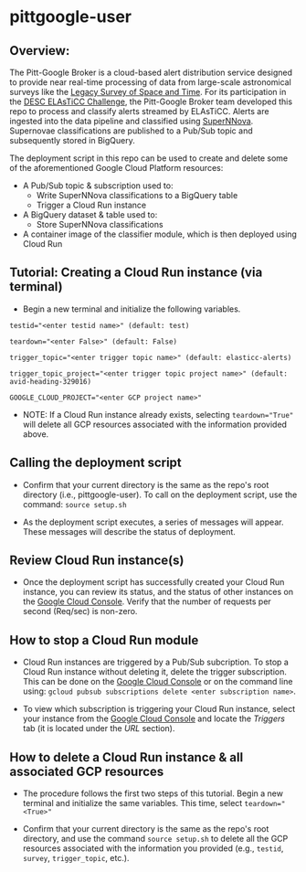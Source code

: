 # pittgoogle-user

## Overview:
The Pitt-Google Broker is a cloud-based alert distribution service designed to provide near real-time processing of data from large-scale astronomical surveys like the [Legacy Survey of Space and Time](https://www.lsst.org). For its participation in the [DESC ELAsTiCC Challenge](https://portal.nersc.gov/cfs/lsst/DESC_TD_PUBLIC/ELASTICC/), the Pitt-Google Broker team developed this repo to process and classify alerts streamed by ELAsTiCC. Alerts are ingested into the data pipeline and classified using [SuperNNova](https://supernnova.readthedocs.io/en/latest/index.html). Supernovae classifications are published to a Pub/Sub topic and subsequently stored in BigQuery.

The deployment script in this repo can be used to create and delete some of the aforementioned Google Cloud Platform resources:
* A Pub/Sub topic & subscription used to:
    * Write SuperNNova classifications to a BigQuery table
    * Trigger a Cloud Run instance
* A BigQuery dataset & table used to:
    *  Store SuperNNova classifications
* A container image of the classifier module, which is then deployed using Cloud Run

## Tutorial: Creating a Cloud Run instance (via terminal)
* Begin a new terminal and initialize the following variables.

```
testid="<enter testid name>" (default: test)

teardown="<enter False>" (default: False)

trigger_topic="<enter trigger topic name>" (default: elasticc-alerts)

trigger_topic_project="<enter trigger topic project name>" (default: avid-heading-329016)

GOOGLE_CLOUD_PROJECT="<enter GCP project name>"
```
* NOTE: If a Cloud Run instance already exists, selecting `teardown="True"` will delete all GCP resources associated with the information provided above.


## Calling the deployment script
* Confirm that your current directory is the same as the repo's root directory (i.e., pittgoogle-user). To call on the deployment script, use the command: `source setup.sh`

* As the deployment script executes, a series of messages will appear. These messages will describe the status of deployment.


## Review Cloud Run instance(s)
* Once the deployment script has successfully created your Cloud Run instance, you can review its status, and the status of other instances on the [Google Cloud Console](https://console.cloud.google.com/run?). Verify that the number of requests per second (Req/sec) is non-zero.

## How to stop a Cloud Run module
* Cloud Run instances are triggered by a Pub/Sub subcription. To stop a Cloud Run instance without deleting it, delete the trigger subscription. This can be done on the [Google Cloud Console](https://console.cloud.google.com/cloudpubsub/subscription/list?) or on the command line using: `gcloud pubsub subscriptions delete <enter subscription name>`.

* To view which subscription is triggering your Cloud Run instance, select your instance from the [Google Cloud Console](https://console.cloud.google.com/run?) and locate the _Triggers_ tab (it is located under the _URL_ section).

## How to delete a Cloud Run instance & all associated GCP resources
* The procedure follows the first two steps of this tutorial. Begin a new terminal and initialize the same variables. This time, select `teardown="<True>"`

* Confirm that your current directory is the same as the repo's root directory, and use the command `source setup.sh` to delete all the GCP resources associated with the information you provided (e.g., `testid`, `survey`, `trigger_topic`, etc.).